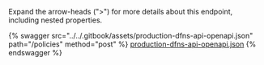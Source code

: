 Expand the arrow-heads (">") for more details about this endpoint, including nested properties.  

 {% swagger src="../../.gitbook/assets/production-dfns-api-openapi.json" path="/policies" method="post" %}
[production-dfns-api-openapi.json](../../.gitbook/assets/production-dfns-api-openapi.json)
{% endswagger %}
